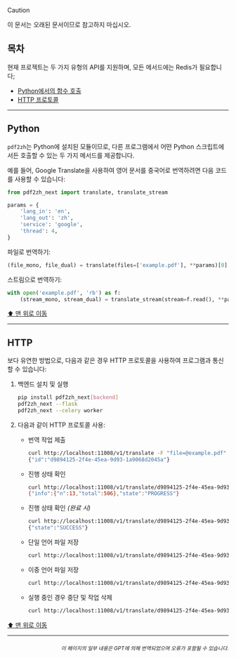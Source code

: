 > [!CAUTION]
>
> 이 문서는 오래된 문서이므로 참고하지 마십시오.

<h2 id="목차">목차</h2>
현재 프로젝트는 두 가지 유형의 API를 지원하며, 모든 메서드에는 Redis가 필요합니다;

- [Python에서의 함수 호출](#api-python)
- [HTTP 프로토콜](#api-http)

---

<h2 id="api-python">Python</h2>

`pdf2zh`는 Python에 설치된 모듈이므로, 다른 프로그램에서 어떤 Python 스크립트에서든 호출할 수 있는 두 가지 메서드를 제공합니다.

예를 들어, Google Translate을 사용하여 영어 문서를 중국어로 번역하려면 다음 코드를 사용할 수 있습니다:

```python
from pdf2zh_next import translate, translate_stream

params = {
    'lang_in': 'en',
    'lang_out': 'zh',
    'service': 'google',
    'thread': 4,
}
```
파일로 번역하기:
```python
(file_mono, file_dual) = translate(files=['example.pdf'], **params)[0]
```
스트림으로 번역하기:
```python
with open('example.pdf', 'rb') as f:
    (stream_mono, stream_dual) = translate_stream(stream=f.read(), **params)
```

[⬆️ 맨 위로 이동](#toc)

---

<h2 id="api-http">HTTP</h2>

보다 유연한 방법으로, 다음과 같은 경우 HTTP 프로토콜을 사용하여 프로그램과 통신할 수 있습니다:

1. 백엔드 설치 및 실행

   ```bash
   pip install pdf2zh_next[backend]
   pdf2zh_next --flask
   pdf2zh_next --celery worker
   ```

2. 다음과 같이 HTTP 프로토콜 사용:

   - 번역 작업 제출

     ```bash
     curl http://localhost:11008/v1/translate -F "file=@example.pdf" -F "data={\"lang_in\":\"en\",\"lang_out\":\"zh\",\"service\":\"google\",\"thread\":4}"
     {"id":"d9894125-2f4e-45ea-9d93-1a9068d2045a"}
     ```

   - 진행 상태 확인

     ```bash
     curl http://localhost:11008/v1/translate/d9894125-2f4e-45ea-9d93-1a9068d2045a
     {"info":{"n":13,"total":506},"state":"PROGRESS"}
     ```

   - 진행 상태 확인 _(완료 시)_

     ```bash
     curl http://localhost:11008/v1/translate/d9894125-2f4e-45ea-9d93-1a9068d2045a
     {"state":"SUCCESS"}
     ```

   - 단일 언어 파일 저장

     ```bash
     curl http://localhost:11008/v1/translate/d9894125-2f4e-45ea-9d93-1a9068d2045a/mono --output example-mono.pdf
     ```

   - 이중 언어 파일 저장

     ```bash
     curl http://localhost:11008/v1/translate/d9894125-2f4e-45ea-9d93-1a9068d2045a/dual --output example-dual.pdf
     ```

   - 실행 중인 경우 중단 및 작업 삭제
     ```bash
     curl http://localhost:11008/v1/translate/d9894125-2f4e-45ea-9d93-1a9068d2045a -X DELETE
     ```

[⬆️ 맨 위로 이동](#toc)

---

<div align="right"> 
<h6><small>이 페이지의 일부 내용은 GPT에 의해 번역되었으며 오류가 포함될 수 있습니다.</small></h6>